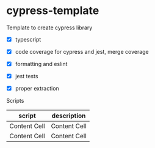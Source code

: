 # cypress-template

Template to create cypress library

- [x] typescript
- [x] code coverage for cypress and jest, merge coverage
- [x] formatting and eslint
- [x] jest tests
- [x] proper extraction


Scripts

| script       | description   |
|--------------|---------------|
| Content Cell | Content Cell  |
| Content Cell | Content Cell  |